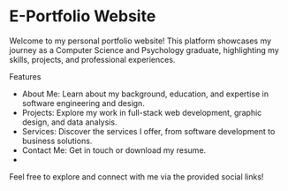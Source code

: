 
# E-Portfolio Website
Welcome to my personal portfolio website! This platform showcases my journey as a Computer Science and Psychology graduate, highlighting my skills, projects, and professional experiences.

Features
- About Me: Learn about my background, education, and expertise in software engineering and design.
- Projects: Explore my work in full-stack web development, graphic design, and data analysis.
- Services: Discover the services I offer, from software development to business solutions.
- Contact Me: Get in touch or download my resume.
- 
Feel free to explore and connect with me via the provided social links!

